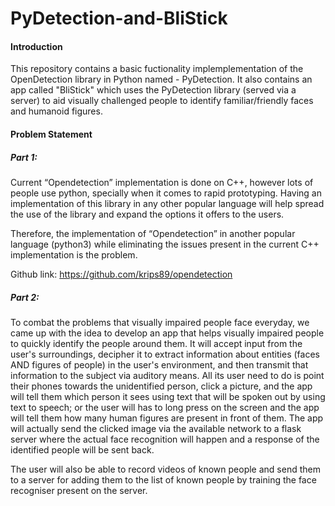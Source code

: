 # PyDetection-and-BliStick

#### Introduction

This repository contains a basic fuctionality implemplementation of the OpenDetection library in Python named - PyDetection.
It also contains an app called "BliStick" which uses the PyDetection library (served via a server) to aid visually challenged people to identify familiar/friendly faces and humanoid figures.

#### Problem Statement
##### Part 1:
Current “Opendetection” implementation is done on C++, however lots of people use python, specially when it comes to rapid prototyping. Having an implementation of this library in any other popular language will help spread the use of the library and expand the options it offers to the users. 

Therefore, the implementation of “Opendetection” in another popular language (python3) while eliminating the issues present in the current C++ implementation is the problem.

Github link: https://github.com/krips89/opendetection

##### Part 2:
To combat the problems that visually impaired people face everyday, we came up with the idea to develop an app that helps visually impaired people to quickly identify the people around them. It will accept input from the user's surroundings, decipher it to extract information about entities (faces AND figures of people) in the user's environment, and then transmit that information to the subject via auditory means.
All its user need to do is point their phones towards the unidentified person, click a picture, and the app will tell them which person it sees using text that will be spoken out by using text to speech; or the user will has to long press on the screen and the app will tell them how many human figures are present in front of them.
 The app will actually send the clicked image via the available network to a flask server where the actual face recognition will happen and a response of the identified people will be sent back.

The user will also be able to record videos of known people and send them to a server for adding them to the list of known people by training the face recogniser present on the server.
